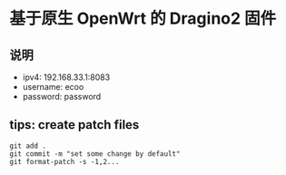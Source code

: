 # 基于原生 OpenWrt 的 Dragino2 固件

## 说明

- ipv4: 192.168.33.1:8083
- username: ecoo
- password: password

## tips: create patch files
```
git add .
git commit -m "set some change by default"
git format-patch -s -1,2...
```
